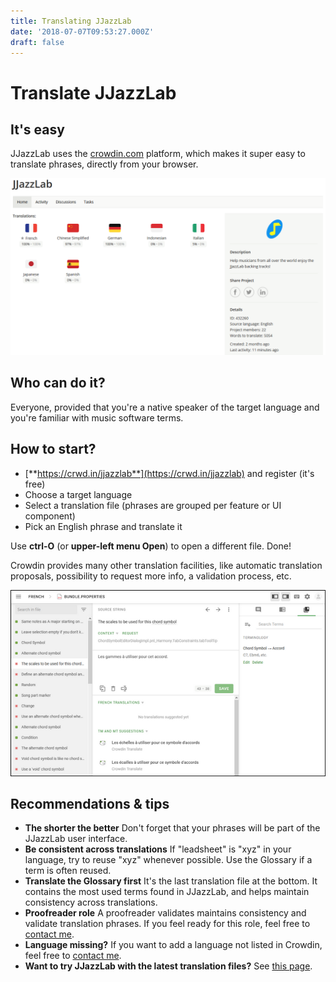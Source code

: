 ```yaml
---
title: Translating JJazzLab
date: '2018-07-07T09:53:27.000Z'
draft: false
---
```


# Translate JJazzLab

## It's easy

JJazzLab uses the [crowdin.com](crowdin.com) platform, which makes it super easy to translate phrases, directly from your browser.

![](../../.gitbook/assets/2021-01-31-21_16_39-jjazzlab-translations-in-crowdin-mozilla-firefox.png)

## Who can do it?

Everyone, provided that you're a native speaker of the target language and you're familiar with music software terms.

## How to start?

* [**https://crwd.in/jjazzlab**](https://crwd.in/jjazzlab)  and register \(it's free\)
* Choose a target language
* Select a translation file \(phrases are grouped per feature or UI component\)
* Pick an English phrase and translate it

Use **ctrl-O** \(or **upper-left menu Open**\) to open a different file. Done!

Crowdin provides many other translation facilities, like automatic translation proposals, possibility to request more info, a validation process, etc.

![](../../.gitbook/assets/crowdineditor.png)



## Recommendations & tips

* **The shorter the better** Don't forget that your phrases will be part of the JJazzLab user interface.  
* **Be consistent across translations** If "leadsheet" is "xyz" in your language, try to reuse "xyz" whenever possible. Use the Glossary if a term is often reused.
* **Translate the Glossary first** It's the last translation file at the bottom. It contains the most used terms found in JJazzLab, and helps maintain consistency across translations.
* **Proofreader role** A proofreader validates maintains consistency and validate translation phrases. If you feel ready for this role, feel free to [contact me](https://www.jjazzlab.com/en/contact/).
* **Language missing?** If you want to add a language not listed in Crowdin, feel free to [contact me](https://www.jjazzlab.com/en/contact/).
* **Want to try JJazzLab with the latest translation files?** See [this page](testing-translations.md).

